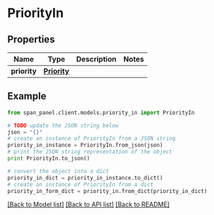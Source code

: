 # PriorityIn


## Properties
Name | Type | Description | Notes
------------ | ------------- | ------------- | -------------
**priority** | [**Priority**](Priority.md) |  | 

## Example

```python
from span_panel.client.models.priority_in import PriorityIn

# TODO update the JSON string below
json = "{}"
# create an instance of PriorityIn from a JSON string
priority_in_instance = PriorityIn.from_json(json)
# print the JSON string representation of the object
print PriorityIn.to_json()

# convert the object into a dict
priority_in_dict = priority_in_instance.to_dict()
# create an instance of PriorityIn from a dict
priority_in_form_dict = priority_in.from_dict(priority_in_dict)
```
[[Back to Model list]](../README.md#documentation-for-models) [[Back to API list]](../README.md#documentation-for-api-endpoints) [[Back to README]](../README.md)


